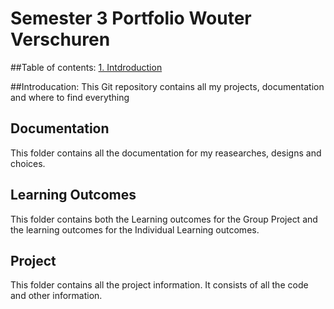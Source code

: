 # Semester 3 Portfolio Wouter Verschuren

##Table of contents:
[1. Intdroduction](##Introducation)


##Introducation:
This Git repository contains all my projects, documentation and where to find everything

## Documentation
This folder contains all the documentation for my reasearches, designs and choices.

## Learning Outcomes
This folder contains both the Learning outcomes for the Group Project and the learning outcomes for the Individual Learning outcomes.

## Project
This folder contains all the project information. It consists of all the code and other information. 
